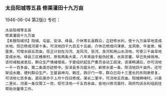 ### 太岳阳城等五县  修渠灌田十九万亩

1946-06-04
第2版()
专栏：

    太岳阳城等五县
    修渠灌田十九万亩
    【本报阳城讯】阳城、屯留、安泽、绛县、介休等五县群众，正赶修水利，使十九万亩旱地变成水地。现已修成河渠十条，可浇地四千九百五十五亩，介休已修成问津泉、龙洞泉、牛金泉、候堡泉，可增水田五百亩。现正计划在沟河、龙风河、张河、良河和用山水浇地，可使三千亩旱地变成水地。绛县三区槐泉村，原有两条大渠，八年来由于敌伪扰害，水床淤塞，早已失掉效用。该村减租减息后，群众生产情绪增高，于是组织起生产委员会动工疏浚，该渠畅通后，亦可浇地一千一百多亩，第二条渠亦赶修中。安泽县多沟窑头村，新修水渠一条，除浇地四千亩外，还可架设水磨，便利群众生产。王屋县神沟、敕庄、西＠门一带，群众已将十三里长的东阳泉修复，可浇地七百多亩。底石渠亦于上月十四日修成，渠长二里半，可浇地五百亩。阳城狮峰村，兴渠二里长，河渠一条仅需工一百，现可浇地一千五百余亩，各地兴修河渠时，政府均派水利组前往帮助测量等工作。
